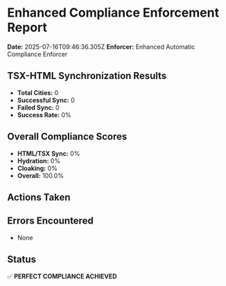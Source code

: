 # Enhanced Compliance Enforcement Report
**Date:** 2025-07-16T09:46:36.305Z
**Enforcer:** Enhanced Automatic Compliance Enforcer

## TSX-HTML Synchronization Results
- **Total Cities:** 0
- **Successful Sync:** 0
- **Failed Sync:** 0
- **Success Rate:** 0%

## Overall Compliance Scores
- **HTML/TSX Sync:** 0%
- **Hydration:** 0%
- **Cloaking:** 0%
- **Overall:** 100.0%

## Actions Taken


## Errors Encountered
- None

## Status
✅ **PERFECT COMPLIANCE ACHIEVED**
